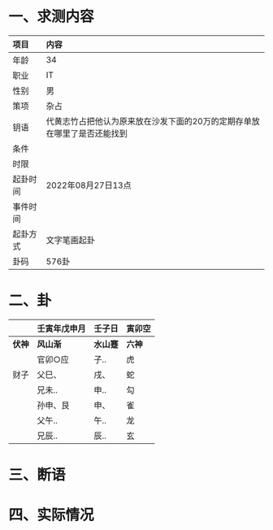 # 一、求测内容
|项目|内容|
|:-|:-|
|年龄|34|
|职业|IT|
|性别|男|
|策项|杂占|
|钥语|代黄志竹占把他认为原来放在沙发下面的20万的定期存单放在哪里了是否还能找到|
|条件||
|时限||
|起卦时间|2022年08月27日13点|
|事件时间||
|起卦方式|文字笔画起卦|
|卦码|576卦|

# 二、卦
||壬寅年戊申月|壬子日|寅卯空|
|:-|:-|:-|:-|
|**伏神**|**风山渐**|**水山蹇**|**六神**|
||官卯○应|子..|虎|
|财子|父巳、|戌、|蛇|
||兄未..|申..|勾|
||孙申、艮|申、|雀|
||父午..|午..|龙|
||兄辰..|辰..|玄|


# 三、断语

# 四、实际情况